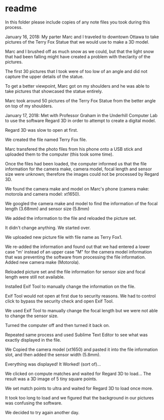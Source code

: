 # readme

In this folder please include copies of any note files you took during this process.

January 16, 2018: My parter Marc and I traveled to downtown Ottawa to take pictures of the Terry Fox Statue that we would use to make a 3D model.

Marc and I brushed off as much snow as we could, but that the light snow that had been falling might have created a problem with theclarity of the pictures.

The first 30 pictures that I took were of too low of an angle and did not capture the upper details of the statue.

To get a better viewpoint, Marc got on my shoulders and he was able to take pictures that showcased the statue entirely.

Marc took around 50 pictures of the Terry Fox Statue from the better angle on top of my shoulders.


January 17, 2018:  Met with Professor Graham in the Underhill Computer Lab to use the software Regard 3D in order to attempt to create a digital model.

Regard 3D was slow to open at first.

We created the file named Terry Fox file.

Marc transfered the photo files from his phone onto a USB stick and uploaded them to the computer (this took some time).

Once the files had been loaded, the computer informed us that the file information for the camera make, camera model, focal length and sensor size were unknown; therefore the images could not be processed by Regard 3D. 

We found the camera make and model on Marc's phone (camera make: motorola and camera model: xt1650).

We googled the camera make and model to find the information of the focal length (3.68mm) and sensor size (5.8mm) 

We added the information to the file and reloaded the picture set.

It didn't change anything.  We started over. 

We uploaded new picture file with file name as Terry Fox1.

We re-added the information and found out that we had entered a lower case "m' instead of an upper case "M" for the camera model information that was preventing the software from processing the file information. Added new camera make (Motorola). 

Reloaded picture set and the file information for sensor size and focal length were still not available.

Installed Exif Tool to manually change the information on the file. 

Exif Tool would not open at first due to security reasons.  We had to control click to bypass the security check and open Exif Tool. 

We used Exif Tool to manually change the focal length but we were not able to change the sensor size. 

Turned the computer off and then turned it back on. 

Repeated same process and used Sublime Text Editor to see what was exactly displayed in the file.

We Copied the camera model (xt1650) and pasted it into the file information slot, and then added the sensor width (5.8mm). 

Everything was displayed! It Worked! (sort of)...

We clicked on compute matches and waited for Regard 3D to load... The result was a 3D image of 5 tiny square points. 

We set match points to ultra and waited for Regard 3D to load once more.

It took too long to load and we figured that the background in our pictures was confusing the software.

We decided to try again another day.




